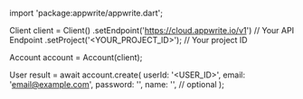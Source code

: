 import 'package:appwrite/appwrite.dart';

Client client = Client()
    .setEndpoint('https://cloud.appwrite.io/v1') // Your API Endpoint
    .setProject('&lt;YOUR_PROJECT_ID&gt;'); // Your project ID

Account account = Account(client);

User result = await account.create(
    userId: '<USER_ID>',
    email: 'email@example.com',
    password: '',
    name: '<NAME>', // optional
);
